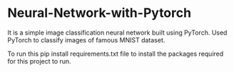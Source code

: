 # Neural-Network-with-Pytorch



It is a simple image classification neural network built using PyTorch. Used PyTorch to classify images of famous MNIST dataset.

To run this pip install requirements.txt file to install the packages required for this project to run. 
